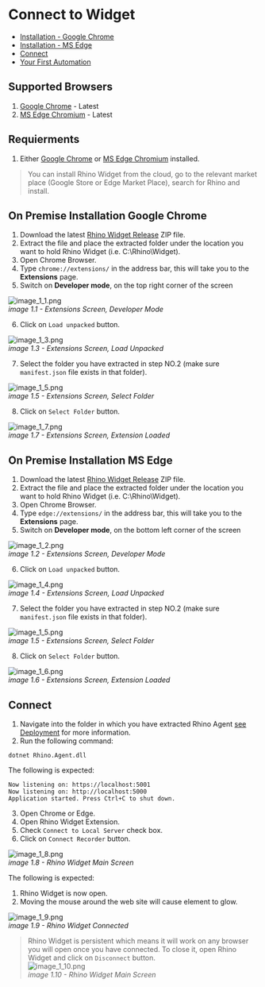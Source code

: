 # Connect to Widget
* [Installation - Google Chrome](#on-premise-installation-google-chrome)
* [Installation - MS Edge](#on-premise-installation-ms-edge)
* [Connect](#connect)
* [Your First Automation](./YourFirstAutomation.md)

## Supported Browsers
1. [Google Chrome](https://www.google.com/chrome/) - Latest
2. [MS Edge Chromium](https://www.microsoft.com/en-us/edge) - Latest

## Requierments
1. Either [Google Chrome](https://www.google.com/chrome/) or [MS Edge Chromium](https://www.microsoft.com/en-us/edge) installed.  

> You can install Rhino Widget from the cloud, go to the relevant market place (Google Store or Edge Market Place), search for Rhino and install.  

## On Premise Installation Google Chrome
1. Download the latest [Rhino Widget Release](https://github.com/savanna-projects/rhino-widget/releases) ZIP file.
2. Extract the file and place the extracted folder under the location you want to hold Rhino Widget (i.e. C:\Rhino\Widget).
3. Open Chrome Browser.
4. Type ```chrome://extensions/``` in the address bar, this will take you to the **Extensions** page.
5. Switch on **Developer mode**, on the top right corner of the screen

![image_1_1.png](../../images/image_1_1.png)  
_image 1.1 - Extensions Screen, Developer Mode_  
  
6. Click on ```Load unpacked``` button.

![image_1_3.png](../../images/image_1_3.png)  
_image 1.3 - Extensions Screen, Load Unpacked_  
  
7. Select the folder you have extracted in step NO.2 (make sure ```manifest.json``` file exists in that folder).  

![image_1_5.png](../../images/image_1_5.png)  
_image 1.5 - Extensions Screen, Select Folder_  

8. Click on ```Select Folder``` button.

![image_1_7.png](../../images/image_1_7.png)  
_image 1.7 - Extensions Screen, Extension Loaded_

## On Premise Installation MS Edge
1. Download the latest [Rhino Widget Release](https://github.com/savanna-projects/rhino-widget/releases) ZIP file.
2. Extract the file and place the extracted folder under the location you want to hold Rhino Widget (i.e. C:\Rhino\Widget).
3. Open Chrome Browser.
4. Type ```edge://extensions/``` in the address bar, this will take you to the **Extensions** page.
5. Switch on **Developer mode**, on the bottom left corner of the screen

![image_1_2.png](../../images/image_1_2.png)  
_image 1.2 - Extensions Screen, Developer Mode_  
  
6. Click on ```Load unpacked``` button.

![image_1_4.png](../../images/image_1_4.png)  
_image 1.4 - Extensions Screen, Load Unpacked_  
  
7. Select the folder you have extracted in step NO.2 (make sure ```manifest.json``` file exists in that folder).  

![image_1_5.png](../../images/image_1_5.png)  
_image 1.5 - Extensions Screen, Select Folder_  

8. Click on ```Select Folder``` button.

![image_1_6.png](../../images/image_1_6.png)  
_image 1.6 - Extensions Screen, Extension Loaded_

## Connect
1. Navigate into the folder in which you have extracted Rhino Agent [see Deployment](./Deployment.md) for more information.
2. Run the following command:
```
dotnet Rhino.Agent.dll
```  

The following is expected:
```
Now listening on: https://localhost:5001
Now listening on: http://localhost:5000
Application started. Press Ctrl+C to shut down.
```  

3. Open Chrome or Edge.
4. Open Rhino Widget Extension.
5. Check ```Connect to Local Server``` check box.
6. Click on ```Connect Recorder``` button.

![image_1_8.png](../../images/image_1_8.png)  
_image 1.8 - Rhino Widget Main Screen_  

The following is expected:
1. Rhino Widget is now open.
2. Moving the mouse around the web site will cause element to glow.  

![image_1_9.png](../../images/image_1_9.png)  
_image 1.9 - Rhino Widget Connected_  

> Rhino Widget is persistent which means it will work on any browser you will open once you have connected.
> To close it, open Rhino Widget and click on ```Disconnect``` button.  
>![image_1_10.png](../../images/image_1_10.png)  
>_image 1.10 - Rhino Widget Main Screen_  